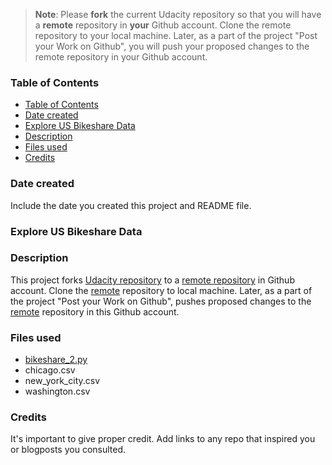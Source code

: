 >**Note**: Please **fork** the current Udacity repository so that you will have a **remote** repository in **your** Github account. Clone the remote repository to your local machine. Later, as a part of the project "Post your Work on Github", you will push your proposed changes to the remote repository in your Github account.

### Table of Contents

- [Table of Contents](#table-of-contents)
- [Date created](#date-created)
- [Explore US Bikeshare Data](#explore-us-bikeshare-data)
- [Description](#description)
- [Files used](#files-used)
- [Credits](#credits)

### Date created
Include the date you created this project and README file.

### Explore US Bikeshare Data


### Description

  This project forks [Udacity repository](https://github.com/udacity/pdsnd_github) to a [remote repository](https://github.com/eXcite-Coder/pdsnd_github) in Github account. Clone the [remote](https://github.com/eXcite-Coder/pdsnd_github) repository to local machine. Later, as a part of the project "Post your Work on Github", pushes proposed changes to the [remote](https://github.com/eXcite-Coder/pdsnd_github) repository in this Github account.  

### Files used

- [bikeshare_2.py](bikeshare_2.py)
- chicago.csv
- new_york_city.csv
- washington.csv

### Credits
It's important to give proper credit. Add links to any repo that inspired you or blogposts you consulted.

